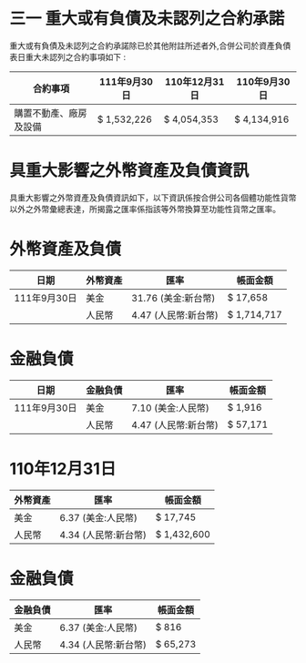 # 三一 重大或有負債及未認列之合約承諾

重大或有負債及未認列之合約承諾除已於其他附註所述者外,合併公司於資產負債表日重大未認列之合約事項如下 :

|合約事項|111年9月30日|110年12月31日|110年9月30日|
|---|---|---|---|
|購置不動產、廠房及設備|$ 1,532,226|$ 4,054,353|$ 4,134,916|

# 具重大影響之外幣資產及負債資訊

具重大影響之外幣資產及負債資訊如下，以下資訊係按合併公司各個體功能性貨幣以外之外幣彙總表達，所揭露之匯率係指該等外幣換算至功能性貨幣之匯率。

# 外幣資產及負債

|日期|外幣資產|匯率|帳面金額|
|---|---|---|---|
|111年9月30日|美金|31.76 (美金:新台幣)|$ 17,658|
| |人民幣|4.47 (人民幣:新台幣)|$ 1,714,717|

# 金融負債

|日期|金融負債|匯率|帳面金額|
|---|---|---|---|
|111年9月30日|美金|7.10 (美金:人民幣)|$ 1,916|
| |人民幣|4.47 (人民幣:新台幣)|$ 57,171|

# 110年12月31日

|外幣資產|匯率|帳面金額|
|---|---|---|
|美金|6.37 (美金:人民幣)|$ 17,745|
|人民幣|4.34 (人民幣:新台幣)|$ 1,432,600|

# 金融負債

|金融負債|匯率|帳面金額|
|---|---|---|
|美金|6.37 (美金:人民幣)|$ 816|
|人民幣|4.34 (人民幣:新台幣)|$ 65,273|